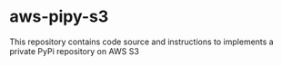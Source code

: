 # aws-pipy-s3
This repository contains code source and instructions to implements a private PyPi repository on AWS S3
